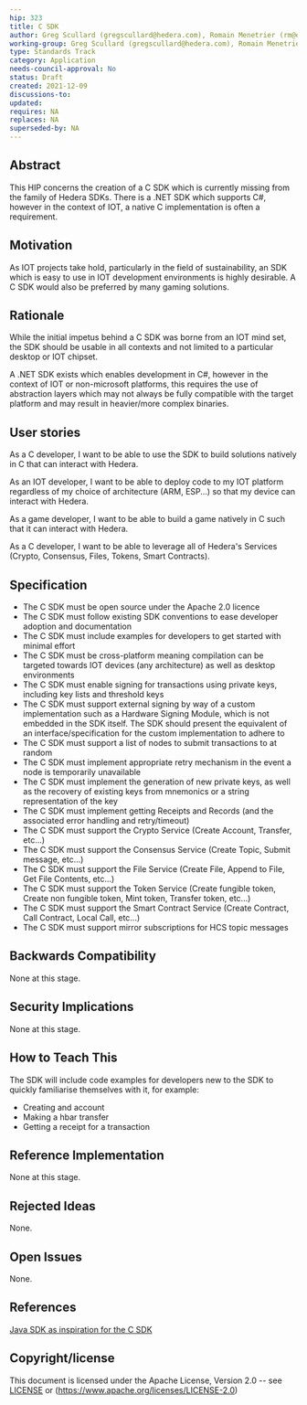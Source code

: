 ```yaml
---
hip: 323
title: C SDK
author: Greg Scullard (gregscullard@hedera.com), Romain Menetrier (rm@emblock.co)
working-group: Greg Scullard (gregscullard@hedera.com), Romain Menetrier (rm@emblock.co)
type: Standards Track
category: Application
needs-council-approval: No
status: Draft
created: 2021-12-09
discussions-to:
updated:
requires: NA
replaces: NA
superseded-by: NA
---
```


## Abstract

This HIP concerns the creation of a C SDK which is currently missing from the family of Hedera SDKs. There is a .NET SDK which supports C#, however in the context of IOT, a native C implementation is often a requirement.

## Motivation

As IOT projects take hold, particularly in the field of sustainability, an SDK which is easy to use in IOT development environments is highly desirable. A C SDK would also be preferred by many gaming solutions.

## Rationale

While the initial impetus behind a C SDK was borne from an IOT mind set, the SDK should be usable in all contexts and not limited to a particular desktop or IOT chipset.

A .NET SDK exists which enables development in C#, however in the context of IOT or non-microsoft platforms, this requires the use of abstraction layers which may not always be fully compatible with the target platform and may result in heavier/more complex binaries.

## User stories

As a C developer, I want to be able to use the SDK to build solutions natively in C that can interact with Hedera.

As an IOT developer, I want to be able to deploy code to my IOT platform regardless of my choice of architecture (ARM, ESP...) so that my device can interact with Hedera.

As a game developer, I want to be able to build a game natively in C such that it can interact with Hedera.

As a C developer, I want to be able to leverage all of Hedera's Services (Crypto, Consensus, Files, Tokens, Smart Contracts).

## Specification

* The C SDK must be open source under the Apache 2.0 licence
* The C SDK must follow existing SDK conventions to ease developer adoption and documentation
* The C SDK must include examples for developers to get started with minimal effort
* The C SDK must be cross-platform meaning compilation can be targeted towards IOT devices (any architecture) as well as desktop environments
* The C SDK must enable signing for transactions using private keys, including key lists and threshold keys
* The C SDK must support external signing by way of a custom implementation such as a Hardware Signing Module, which is not embedded in the SDK itself. The SDK should present the equivalent of an interface/specification for the custom implementation to adhere to
* The C SDK must support a list of nodes to submit transactions to at random
* The C SDK must implement appropriate retry mechanism in the event a node is temporarily unavailable
* The C SDK must implement the generation of new private keys, as well as the recovery of existing keys from mnemonics or a string representation of the key
* The C SDK must implement getting Receipts and Records (and the associated error handling and retry/timeout)
* The C SDK must support the Crypto Service (Create Account, Transfer, etc...)
* The C SDK must support the Consensus Service (Create Topic, Submit message, etc...)
* The C SDK must support the File Service (Create File, Append to File, Get File Contents, etc...)
* The C SDK must support the Token Service (Create fungible token, Create non fungible token, Mint token, Transfer token, etc...)
* The C SDK must support the Smart Contract Service (Create Contract, Call Contract, Local Call, etc...)
* The C SDK must support mirror subscriptions for HCS topic messages

## Backwards Compatibility

None at this stage.

## Security Implications

None at this stage.

## How to Teach This

The SDK will include code examples for developers new to the SDK to quickly familiarise themselves with it, for example:

* Creating and account
* Making a hbar transfer
* Getting a receipt for a transaction

## Reference Implementation

None at this stage.

## Rejected Ideas

None.

## Open Issues

None.

## References

[Java SDK as inspiration for the C SDK](https://github.com/hashgraph/hedera-sdk-java)

## Copyright/license

This document is licensed under the Apache License, Version 2.0 -- see [LICENSE](../LICENSE) or (https://www.apache.org/licenses/LICENSE-2.0)
